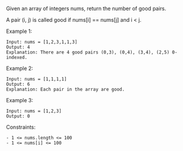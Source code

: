 Given an array of integers nums, return the number of good pairs.

A pair (i, j) is called good if nums[i] == nums[j] and i < j.

Example 1:

    Input: nums = [1,2,3,1,1,3]
    Output: 4
    Explanation: There are 4 good pairs (0,3), (0,4), (3,4), (2,5) 0-indexed.

Example 2:

    Input: nums = [1,1,1,1]
    Output: 6
    Explanation: Each pair in the array are good.

Example 3:

    Input: nums = [1,2,3]
    Output: 0

Constraints:

    - 1 <= nums.length <= 100
    - 1 <= nums[i] <= 100

